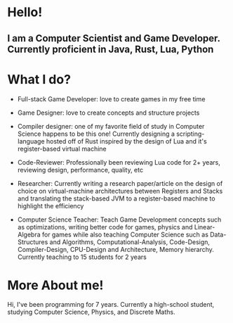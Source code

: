 # Hello!
## I am a Computer Scientist and Game Developer. Currently proficient in Java, Rust, Lua, Python

# What I do?

- Full-stack Game Developer: love to create games in my free time

- Game Designer: love to create concepts and structure projects

- Compiler designer: one of my favorite field of study in Computer Science happens to be this one! Currently designing a scripting-language hosted off of Rust inspired by the design of Lua and it's register-based virtual machine

- Code-Reviewer: Professionally been reviewing Lua code for 2+ years, reviewing design, performance, quality, etc

- Researcher: Currently writing a research paper/article on the design of choice on virtual-machine architectures between Registers and Stacks and translating the stack-based JVM to a register-based machine to highlight the efficiency

- Computer Science Teacher: Teach Game Development concepts such as optimizations, writing better code for games, physics and Linear-Algebra for games while also teaching Computer Science such as Data-Structures and Algorithms, Computational-Analysis, Code-Design, Compiler-Design, CPU-Design and Architecture, Memory hierarchy. Currently teaching to 15 students for 2 years

# More About me!

Hi, I've been programming for 7 years. Currently a high-school student, studying Computer Science, Physics, and Discrete Maths. 

